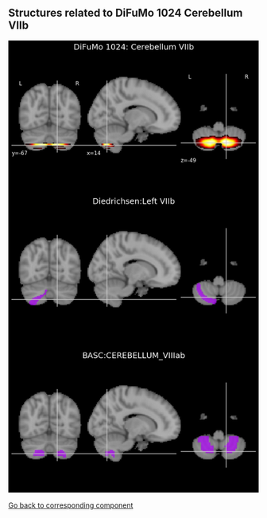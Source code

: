 


## Structures related to DiFuMo 1024 Cerebellum VIIb

![920](920.jpg "Structures related to DiFuMo 1024 Cerebellum VIIb")

[Go back to corresponding component](https://parietal-inria.github.io/DiFuMo/1024/html/920.html)